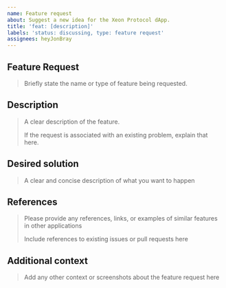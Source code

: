 ```yaml
---
name: Feature request
about: Suggest a new idea for the Xeon Protocol dApp.
title: 'feat: [description]'
labels: 'status: discussing, type: feature request'
assignees: heyJonBray
---
```


## Feature Request

> Briefly state the name or type of feature being requested.

## Description

> A clear description of the feature.
>
> If the request is associated with an existing problem, explain that here.

## Desired solution

> A clear and concise description of what you want to happen

## References

> Please provide any references, links, or examples of similar features in other applications
>
> Include references to existing issues or pull requests here

## Additional context

> Add any other context or screenshots about the feature request here

